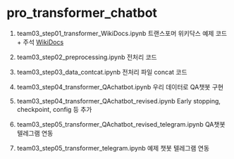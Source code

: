 # pro_transformer_chatbot

1. team03_step01_transformer_WikiDocs.ipynb
트랜스포머 위키닥스 예제 코드 + 주석
[WikiDocs](https://wikidocs.net/31379, "wikidocs link")

2. team03_step02_preprocessing.ipynb
전처리 코드

3. team03_step03_data_contcat.ipynb
전처리 파일 concat 코드

4. team03_step04_transformer_QAchatbot.ipynb
우리 데이터로 QA챗봇 구현

5. team03_step04_transformer_QAchatbot_revised.ipynb
Early stopping, checkpoint, config 등 추가

6. team03_step05_transformer_QAchatbot_revised_telegram.ipynb
QA챗봇 텔레그램 연동

7. team03_step05_transformer_telegram.ipynb
예제 챗봇 텔레그램 연동
